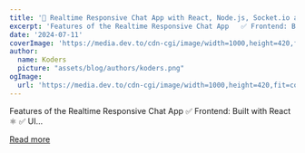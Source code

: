 ```yaml
---
title: '🔴 Realtime Responsive Chat App with React, Node.js, Socket.io and MongoDB with Group Chats and File Uploads'
excerpt: 'Features of the Realtime Responsive Chat App   ✅ Frontend: Built with React ⚛️  ✅ UI...'
date: '2024-07-11'
coverImage: 'https://media.dev.to/cdn-cgi/image/width=1000,height=420,fit=cover,gravity=auto,format=auto/https%3A%2F%2Fdev-to-uploads.s3.amazonaws.com%2Fuploads%2Farticles%2F0aasadks68ndxjtnh6dj.jpg'
author:
  name: Koders
  picture: "assets/blog/authors/koders.png"
ogImage:
  url: 'https://media.dev.to/cdn-cgi/image/width=1000,height=420,fit=cover,gravity=auto,format=auto/https%3A%2F%2Fdev-to-uploads.s3.amazonaws.com%2Fuploads%2Farticles%2F0aasadks68ndxjtnh6dj.jpg'
---
```


Features of the Realtime Responsive Chat App   ✅ Frontend: Built with React ⚛️  ✅ UI...

[Read more](https://dev.to/kishansheth/realtime-responsive-chat-app-with-react-nodejs-socketio-and-mongodb-with-group-chats-and-file-uploads-3nhl)

